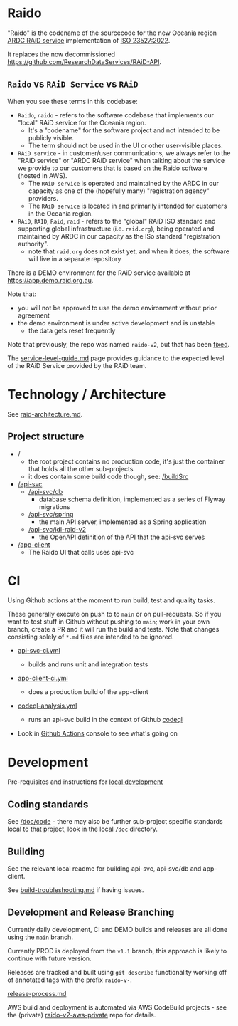 # Raido

"Raido" is the codename of the sourcecode for the new Oceania region 
[ARDC RAiD service](https://raid.org.au) implementation of 
[ISO 23527:2022](https://www.iso.org/standard/75931.html).

It replaces the now decommissioned 
https://github.com/ResearchDataServices/RAiD-API.


## `Raido` vs `RAiD Service` vs `RAiD`

When you see these terms in this codebase:
* `Raido`, `raido` - refers to the software codebase that implements
  our "local" RAiD service for the Oceania region.
  * It's a "codename" for the software project and not intended to be publicly 
  visible.  
  * The term should not be used in the UI or other user-visible places.
* `RAiD service` - in customer/user communications, we always refer to the 
  "RAiD service" or "ARDC RAiD service" when talking about the service we 
  provide to our customers that is based on the Raido software (hosted in AWS).
  * The `RAiD service` is operated and maintained by the ARDC in our
    capacity as one of the (hopefully many) "registration agency" providers.
  * The `RAiD service` is located in and primarily intended for customers in 
    the Oceania region. 
* `RAiD`, `RAID`, `Raid`, `raid` - refers to the "global" RAiD ISO standard and 
  supporting global infrastructure (i.e. `raid.org`), being operated and 
  maintained by ARDC in our capacity as the ISo standard "registration 
  authority".
  * note that `raid.org` does not exist yet, and when it does, the software will
  live in a separate repository


There is a DEMO environment for the RAiD service available at 
https://app.demo.raid.org.au.

Note that:
* you will not be approved to use the demo environment without prior agreement
* the demo environment is under active development and is unstable 
  * the data gets reset frequently  

Note that previously, the repo was named `raido-v2`, but that has been 
[fixed](https://github.com/au-research/raido/issues/4). 

The [service-level-guide.md](/doc/service-level-guide.md) page provides guidance
to the expected level of the RAiD Service provided by the RAiD team.


# Technology / Architecture

See [raid-architecture.md](./doc/architecture/raid-architecture.md).

## Project structure

* /
  * the root project contains no production code, it's just the container that
  holds all the other sub-projects
  * it does contain some build code though, 
  see: [/buildSrc](./buildSrc)
* [/api-svc](/api-svc)
  * [/api-svc/db](/api-svc/db)
    * database schema definition, implemented as a series of Flyway migrations
  * [/api-svc/spring](/api-svc/spring) 
    * the main API server, implemented as a Spring application
  * [/api-svc/idl-raid-v2](./api-svc/idl-raid-v2/src/readme.md)
    * the OpenAPI definition of the API that the api-svc serves
* [/app-client](/app-client)
  * The Raido UI that calls uses api-svc 


# CI

Using Github actions at the moment to run build, test and quality tasks.

These generally execute on push to to `main` or on pull-requests.
So if you want to test stuff in Github without pushing to `main`;
  work in your own branch, create a PR and it will run the build and tests.
Note that changes consisting solely of `*.md` files are intended to be ignored.

* [api-svc-ci.yml](.github/workflows/api-svc-ci.yml)
  * builds and runs unit and integration tests
* [app-client-ci.yml](.github/workflows/app-client-ci.yml)
  * does a production build of the app-client
* [codeql-analysis.yml](.github/workflows/codeql-analysis.yml)
  * runs an api-svc build in the context of Github 
  [codeql](https://github.com/github/codeql-action)

* Look in [Github Actions](https://github.com/au-research/raido/actions)
  console to see what's going on


# Development 

Pre-requisites and instructions for 
[local development](./doc/local-development.md) 

 
## Coding standards

See [/doc/code](./doc/code/readme.md) - there may also be further sub-project 
specific standards local to that project, look in the local `/doc` directory.


## Building

See the relevant local readme for building api-svc, api-svc/db and app-client.

See [build-troubleshooting.md](/doc/build-troubleshooting.md) if
having issues.


## Development and Release Branching

Currently daily development, CI and DEMO builds and releases are all 
done using the `main` branch.

Currently PROD is deployed from the `v1.1` branch, this approach is likely to 
continue with future version.

Releases are tracked and built using `git describe` functionality working off
of annotated tags with the prefix `raido-v-`.

[release-process.md](./doc/release-process.md)

AWS build and deployment is automated via AWS CodeBuild projects - see the 
(private) [raido-v2-aws-private](https://github.com/au-research/raido-v2-aws-private) 
repo for details.


